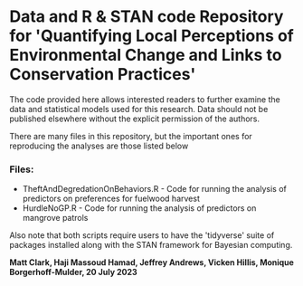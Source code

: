 # Data and R & STAN code Repository for 'Quantifying Local Perceptions of Environmental Change and Links to Conservation Practices'

The code provided here allows interested readers to further examine the data and statistical models used for this research. Data should not be published elsewhere without the explicit permission of the authors.


There are many files in this repository, but the important ones for reproducing the analyses are those listed below
### Files:

* TheftAndDegredationOnBehaviors.R - Code for running the analysis of predictors on preferences for fuelwood harvest
* HurdleNoGP.R - Code for running the analysis of predictors on mangrove patrols

Also note that both scripts require users to have the 'tidyverse' suite of packages installed along with the STAN framework for Bayesian computing. 

**Matt Clark, Haji Massoud Hamad, Jeffrey Andrews, Vicken Hillis, Monique Borgerhoff-Mulder, 20 July 2023**
